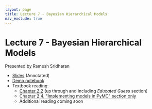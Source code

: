```yaml
---
layout: page
title: Lecture 7 - Bayesian Hierarchical Models
nav_exclude: true
---
```


# Lecture 7 - Bayesian Hierarchical Models

Presented by Ramesh Sridharan

- [Slides](https://docs.google.com/presentation/d/1cCOIvvHfZkOs_CA3Zuglh4azGcsygbqUGVkfbDIrFwg/edit?usp=sharing) (Annotated)
- [Demo notebook](https://data102.datahub.berkeley.edu/hub/user-redirect/git-pull?repo=https%3A%2F%2Fgithub.com%2Fds-102%2Ffa24-materials&urlpath=lab%2Ftree%2Ffa24-materials%2Flecture%2Flecture07%2Flec07.ipynb&branch=main)
- Textbook reading:
  - [Chapter 2.2](https://data102.org/ds-102-book/content/chapters/02/01_parameter_estimation.html) (up through and including *Educated Guess* section)
  - [Chapter 2.4, "Implementing models in PyMC" section only](https://data102.org/ds-102-book/content/chapters/02/04_inference_sampling.html#implementing-models-in-pymc)
  - Additional reading coming soon

